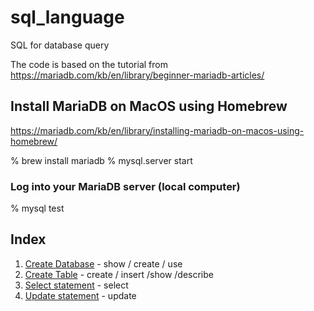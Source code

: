 # sql_language
SQL for database query

The code is based on the tutorial from https://mariadb.com/kb/en/library/beginner-mariadb-articles/

## Install MariaDB on MacOS using Homebrew
https://mariadb.com/kb/en/library/installing-mariadb-on-macos-using-homebrew/

% brew install mariadb
% mysql.server start

### Log into your MariaDB server (local computer)
% mysql test

## Index
1. [Create Database](./c001_create_database.md) - show / create / use
2. [Create Table](./c002_create_table.md) - create / insert /show /describe
3. [Select statement](./c003_select_statement.md) - select
4. [Update statement](./c004_update_statement.md) - update